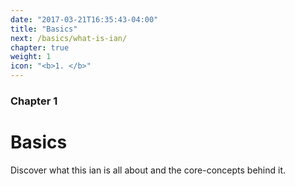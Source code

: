 ```yaml
---
date: "2017-03-21T16:35:43-04:00"
title: "Basics"
next: /basics/what-is-ian/
chapter: true
weight: 1
icon: "<b>1. </b>"
---
```


### Chapter 1

# Basics

Discover what this ian is all about and the core-concepts behind it.
